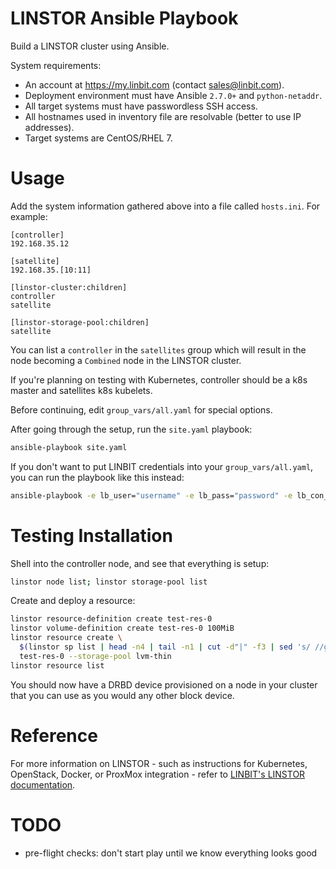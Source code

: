 # LINSTOR Ansible Playbook

Build a LINSTOR cluster using Ansible.

System requirements:

  - An account at https://my.linbit.com (contact sales@linbit.com).
  - Deployment environment must have Ansible `2.7.0+` and `python-netaddr`.
  - All target systems must have passwordless SSH access.
  - All hostnames used in inventory file are resolvable (better to use IP addresses).
  - Target systems are CentOS/RHEL 7.

# Usage

Add the system information gathered above into a file called `hosts.ini`. For example:
```
[controller]
192.168.35.12

[satellite]
192.168.35.[10:11]

[linstor-cluster:children]
controller
satellite

[linstor-storage-pool:children]
satellite
```
You can list a `controller` in the `satellites` group which will result in the node becoming a `Combined` node in the LINSTOR cluster.

If you're planning on testing with Kubernetes, controller should be a k8s master and satellites k8s kubelets.

Before continuing, edit `group_vars/all.yaml` for special options.

After going through the setup, run the `site.yaml` playbook:

```sh
ansible-playbook site.yaml
```

If you don't want to put LINBIT credentials into your `group_vars/all.yaml`, you can run the playbook like this instead:

```sh
ansible-playbook -e lb_user="username" -e lb_pass="password" -e lb_con_id="1234" -e lb_clu_id="1234" site.yaml
```

# Testing Installation

Shell into the controller node, and see that everything is setup:

```sh
linstor node list; linstor storage-pool list
```
Create and deploy a resource:

```sh
linstor resource-definition create test-res-0
linstor volume-definition create test-res-0 100MiB
linstor resource create \
  $(linstor sp list | head -n4 | tail -n1 | cut -d"|" -f3 | sed 's/ //g') \
  test-res-0 --storage-pool lvm-thin
linstor resource list
```
You should now have a DRBD device provisioned on a node in your cluster that you can use as you would any other block device.

# Reference

For more information on LINSTOR - such as instructions for Kubernetes, OpenStack, Docker, or ProxMox integration - refer to [LINBIT's LINSTOR documentation](https://docs.linbit.com/docs/users-guide-9.0/#p-linstor).

# TODO

  - pre-flight checks: don't start play until we know everything looks good 
